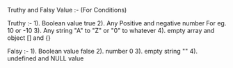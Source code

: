 Truthy and Falsy Value :- (For Conditions)

Truthy :-
1). Boolean value true
2). Any Positive and negative number For eg. 10 or -10
3). Any string "A" to "Z" or "0" to whatever
4). empty array and object [] and {}

Falsy :- 
1). Boolean value false
2). number 0
3). empty string ""
4). undefined and NULL value